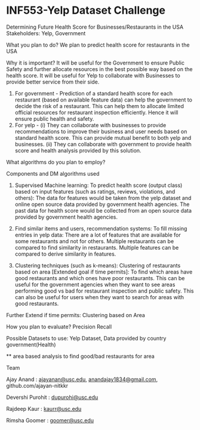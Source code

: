 # INF553-Yelp Dataset Challenge
Determining Future Health Score for Businesses/Restaurants in the USA
Stakeholders: Yelp, Government

What you plan to do? 
We plan to predict health score for restaurants in the USA

Why it is important? 
It will be useful for the Government to ensure Public Safety and further allocate resources in the best possible way based on the health score.
It will be useful for Yelp to collaborate with Businesses to provide better service from their side. 
1. For government - Prediction of a standard health score for each restaurant (based on available feature data) can help the government to decide the risk of a restaurant. This can help them to allocate limited official resources for restaurant inspection efficiently. Hence it will ensure public health and safety. 
2. For yelp - (i) They can collaborate with businesses to provide recommendations to improve their business and user needs based on standard health score. This can provide mutual benefit to both yelp and businesses. (ii) They can collaborate with government to provide health score and health analysis provided by this solution. 

What algorithms do you plan to employ?

Components and DM algorithms used
1. Supervised Machine learning: To predict health score (output class) based on input features (such as ratings, reviews, violations, and others): The data for features would be taken from the yelp dataset and online open source data provided by government health agencies. The past data for health score would be collected from an open source data provided by government health agencies. 

2. Find similar items and users, recommendation systems: To fill missing entries in yelp data: There are a lot of features that are available for some restaurants and not for others. Multiple restaurants can be compared to find similarity in restaurants. Multiple features can be compared to derive similarity in features. 

3. Clustering techniques (such as k-means): Clustering of restaurants based on area [Extended goal if time permits]: To find which areas have good restaurants and which ones have poor restaurants. This can be useful for the government agencies when they want to see areas performing good vs bad for restaurant inspection and public safety. This can also be useful for users when they want to search for areas with good restaurants.

Further Extend if time permits: Clustering based on Area

How you plan to evaluate? 
	Precision
	Recall

Possible Datasets to use: Yelp Dataset, Data provided by country government(Health)

** area based analysis to find good/bad restaurants for area

Team

Ajay Anand        	: ajayanan@usc.edu, anandajay1834@gmail.com, github.com/ajayan-nitkkr

Devershi Purohit	: dupurohi@usc.edu

Rajdeep Kaur    	: kaurr@usc.edu

Rimsha Goomer	        : goomer@usc.edu
